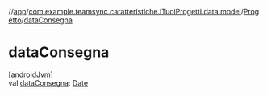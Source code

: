 //[app](../../../index.md)/[com.example.teamsync.caratteristiche.iTuoiProgetti.data.model](../index.md)/[Progetto](index.md)/[dataConsegna](data-consegna.md)

# dataConsegna

[androidJvm]\
val [dataConsegna](data-consegna.md): [Date](https://developer.android.com/reference/kotlin/java/util/Date.html)
